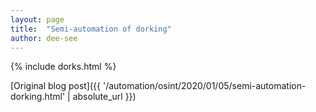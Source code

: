 ```yaml
---
layout: page
title:  "Semi-automation of dorking"
author: dee-see
---
```


{% include dorks.html %}

[Original blog post]({{ '/automation/osint/2020/01/05/semi-automation-dorking.html' | absolute_url }})
